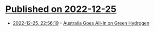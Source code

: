 # [Published on 2022-12-25](index.md)

* [2022-12-25, 22:56:19](https://news.ycombinator.com/item?id=34132381) - [Australia Goes All-In on Green Hydrogen](https://spectrum.ieee.org/green-hydrogen)
